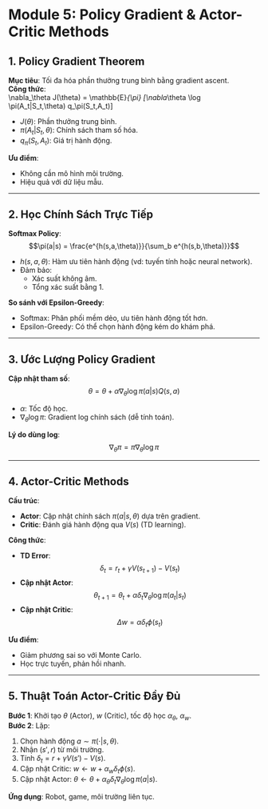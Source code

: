 # Module 5: Policy Gradient & Actor-Critic Methods

## 1. Policy Gradient Theorem
**Mục tiêu**: Tối đa hóa phần thưởng trung bình bằng gradient ascent.  
**Công thức**:  
\nabla_\theta J(\theta) = \mathbb{E}_{\pi} [\nabla_\theta \log \pi(A_t|S_t,\theta) q_\pi(S_t,A_t)]
- $J(\theta)$: Phần thưởng trung bình.  
- $\pi(A_t|S_t,\theta)$: Chính sách tham số hóa.  
- $q_\pi(S_t,A_t)$: Giá trị hành động.  

**Ưu điểm**:  
- Không cần mô hình môi trường.  
- Hiệu quả với dữ liệu mẫu.  

---

## 2. Học Chính Sách Trực Tiếp
**Softmax Policy**:  
$$\pi(a|s) = \frac{e^{h(s,a,\theta)}}{\sum_b e^{h(s,b,\theta)}}$$  
- $h(s,a,\theta)$: Hàm ưu tiên hành động (vd: tuyến tính hoặc neural network).  
- Đảm bảo:  
  - Xác suất không âm.  
  - Tổng xác suất bằng 1.  

**So sánh với Epsilon-Greedy**:  
- Softmax: Phân phối mềm dẻo, ưu tiên hành động tốt hơn.  
- Epsilon-Greedy: Có thể chọn hành động kém do khám phá.  

---

## 3. Ước Lượng Policy Gradient
**Cập nhật tham số**:  
$$\theta = \theta + \alpha \nabla_\theta \log \pi(a|s) Q(s,a)$$  
- $\alpha$: Tốc độ học.  
- $\nabla_\theta \log \pi$: Gradient log chính sách (dễ tính toán).  

**Lý do dùng log**:  
$$\nabla_\theta \pi = \pi \nabla_\theta \log \pi$$  

---

## 4. Actor-Critic Methods
**Cấu trúc**:  
- **Actor**: Cập nhật chính sách $\pi(a|s,\theta)$ dựa trên gradient.  
- **Critic**: Đánh giá hành động qua $V(s)$ (TD learning).  

**Công thức**:  
- **TD Error**:  
  $$\delta_t = r_t + \gamma V(s_{t+1}) - V(s_t)$$  
- **Cập nhật Actor**:  
  $$\theta_{t+1} = \theta_t + \alpha \delta_t \nabla_\theta \log \pi(a_t|s_t)$$  
- **Cập nhật Critic**:  
  $$\Delta w = \alpha \delta_t \phi(s_t)$$  

**Ưu điểm**:  
- Giảm phương sai so với Monte Carlo.  
- Học trực tuyến, phản hồi nhanh.  

---

## 5. Thuật Toán Actor-Critic Đầy Đủ
**Bước 1**: Khởi tạo $\theta$ (Actor), $w$ (Critic), tốc độ học $\alpha_\theta$, $\alpha_w$.  
**Bước 2**: Lặp:  
1. Chọn hành động $a \sim \pi(\cdot|s,\theta)$.  
2. Nhận $(s', r)$ từ môi trường.  
3. Tính $\delta_t = r + \gamma V(s') - V(s)$.  
4. Cập nhật Critic: $w \leftarrow w + \alpha_w \delta_t \phi(s)$.  
5. Cập nhật Actor: $\theta \leftarrow \theta + \alpha_\theta \delta_t \nabla_\theta \log \pi(a|s)$.  

**Ứng dụng**: Robot, game, môi trường liên tục.  